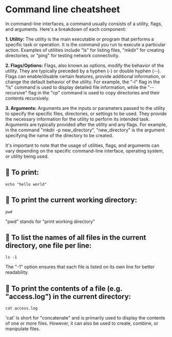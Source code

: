 # Command line cheatsheet

In command-line interfaces, a command usually consists of a utility, flags, and arguments. Here's a breakdown of each component: 
 
**1. Utility:** The utility is the main executable or program that performs a specific task or operation. It is the command you run to execute a particular action. Examples of utilities include "ls" for listing files, "mkdir" for creating directories, or "ping" for testing network connectivity. 
 
**2. Flags/Options:** Flags, also known as options, modify the behavior of the utility. They are typically preceded by a hyphen (-) or double hyphen (--). Flags can enable/disable certain features, provide additional information, or change the default behavior of the utility. For example, the "-l" flag in the "ls" command is used to display detailed file information, while the "--recursive" flag in the "cp" command is used to copy directories and their contents recursively. 
 
**3. Arguments:** Arguments are the inputs or parameters passed to the utility to specify the specific files, directories, or settings to be used. They provide the necessary information for the utility to perform its intended task. Arguments are typically provided after the utility and any flags. For example, in the command "mkdir -p new_directory", "new_directory" is the argument specifying the name of the directory to be created. 
 
It's important to note that the usage of utilities, flags, and arguments can vary depending on the specific command-line interface, operating system, or utility being used.

## 🔷 To print:

`echo "hello world"`

## 🔷 To print the current working directory:

`pwd`

"pwd" stands for "print working directory"

## 🔷 To list the names of all files in the current directory, one file per line:

`ls -1`

 The "-1" option ensures that each file is listed on its own line for better readability.

## 🔷 To print the contents of a file (e.g. "access.log") in the current directory:

`cat access.log`

'cat' is short for "concatenate" and is primarily used to display the contents of one or more files. However, it can also be used to create, combine, or manipulate files.
 


